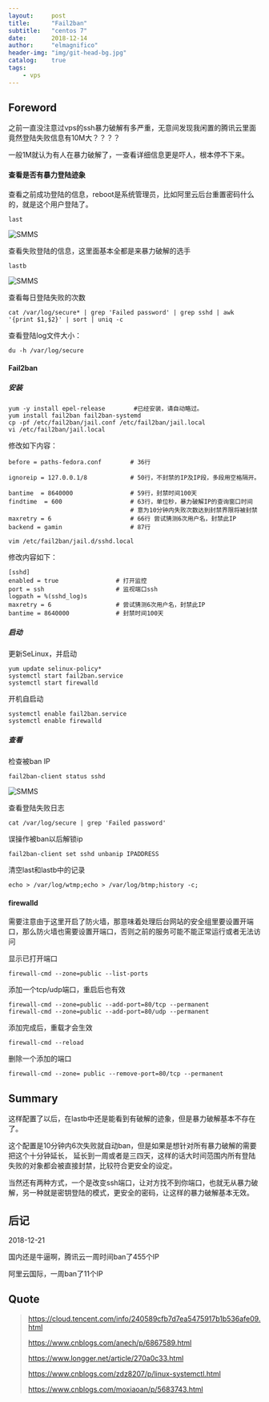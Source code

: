 ```yaml
---
layout:     post
title:      "Fail2ban"
subtitle:   "centos 7"
date:       2018-12-14
author:     "elmagnifico"
header-img: "img/git-head-bg.jpg"
catalog:    true
tags:
    - vps
---
```


## Foreword

之前一直没注意过vps的ssh暴力破解有多严重，无意间发现我闲置的腾讯云里面竟然登陆失败信息有10M大？？？？

一般1M就认为有人在暴力破解了，一查看详细信息更是吓人，根本停不下来。

#### 查看是否有暴力登陆迹象

查看之前成功登陆的信息，reboot是系统管理员，比如阿里云后台重置密码什么的，就是这个用户登陆了。

    last

![SMMS](https://i.loli.net/2018/12/14/5c131004820f7.png)

查看失败登陆的信息，这里面基本全都是来暴力破解的选手

    lastb

![SMMS](https://i.loli.net/2018/12/14/5c131056b852a.png)

查看每日登陆失败的次数

    cat /var/log/secure* | grep 'Failed password' | grep sshd | awk '{print $1,$2}' | sort | uniq -c

查看登陆log文件大小：

    du -h /var/log/secure

#### Fail2ban

##### 安装

    yum -y install epel-release        #已经安装，请自动略过。
    yum install fail2ban fail2ban-systemd
    cp -pf /etc/fail2ban/jail.conf /etc/fail2ban/jail.local
    vi /etc/fail2ban/jail.local

修改如下内容：

    before = paths-fedora.conf        # 36行

    ignoreip = 127.0.0.1/8            # 50行，不封禁的IP及IP段，多段用空格隔开。

    bantime  = 8640000                # 59行，封禁时间100天
    findtime  = 600                   # 63行，单位秒，暴力破解IP的查询窗口时间
                                      # 意为10分钟内失败次数达到封禁界限将被封禁
    maxretry = 6                      # 66行 尝试猜测6次用户名，封禁此IP
    backend = gamin                   # 87行

    vim /etc/fail2ban/jail.d/sshd.local

修改内容如下：

    [sshd]
    enabled = true                # 打开监控
    port = ssh                    # 监视端口ssh
    logpath = %(sshd_log)s
    maxretry = 6                  # 尝试猜测6次用户名，封禁此IP
    bantime = 8640000             # 封禁时间100天

##### 启动

更新SeLinux，并启动

    yum update selinux-policy*
    systemctl start fail2ban.service
    systemctl start firewalld

开机自启动

    systemctl enable fail2ban.service
    systemctl enable firewalld

##### 查看

检查被ban IP

    fail2ban-client status sshd

![SMMS](https://i.loli.net/2018/12/14/5c131433ebef0.png)

查看登陆失败日志

    cat /var/log/secure | grep 'Failed password'

误操作被ban以后解锁ip

    fail2ban-client set sshd unbanip IPADDRESS

清空last和lastb中的记录

    echo > /var/log/wtmp;echo > /var/log/btmp;history -c;

#### firewalld

需要注意由于这里开启了防火墙，那意味着处理后台网站的安全组里要设置开端口，那么防火墙也需要设置开端口，否则之前的服务可能不能正常运行或者无法访问

显示已打开端口

    firewall-cmd --zone=public --list-ports

添加一个tcp/udp端口，重启后也有效

    firewall-cmd --zone=public --add-port=80/tcp --permanent
    firewall-cmd --zone=public --add-port=80/udp --permanent

添加完成后，重载才会生效

    firewall-cmd --reload

删除一个添加的端口

    firewall-cmd --zone= public --remove-port=80/tcp --permanent

## Summary

这样配置了以后，在lastb中还是能看到有破解的迹象，但是暴力破解基本不存在了。

这个配置是10分钟内6次失败就自动ban，但是如果是想针对所有暴力破解的需要把这个十分钟延长，
延长到一周或者是三四天，这样的话大时间范围内所有登陆失败的对象都会被直接封禁，比较符合更安全的设定。

当然还有两种方式，一个是改变ssh端口，让对方找不到你端口，也就无从暴力破解，另一种就是密钥登陆的模式，更安全的密码，让这样的暴力破解基本无效。

## 后记

2018-12-21

国内还是牛逼啊，腾讯云一周时间ban了455个IP

阿里云国际，一周ban了11个IP

## Quote

> https://cloud.tencent.com/info/240589cfb7d7ea5475917b1b536afe09.html
>
> https://www.cnblogs.com/anech/p/6867589.html
>
> https://www.longger.net/article/270a0c33.html
>
> https://www.cnblogs.com/zdz8207/p/linux-systemctl.html
>
> https://www.cnblogs.com/moxiaoan/p/5683743.html
